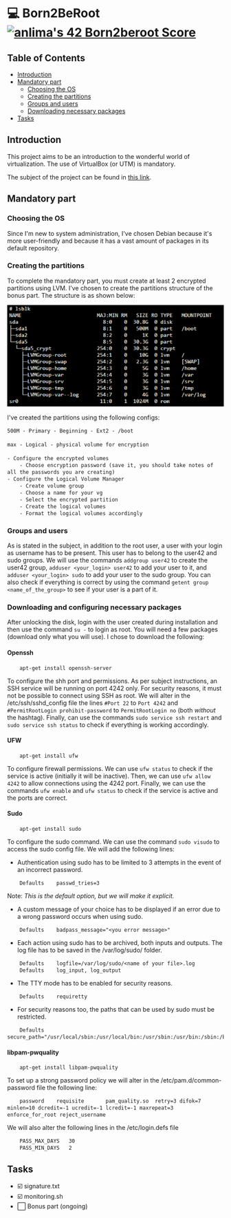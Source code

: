 # :computer: Born2BeRoot [![anlima's 42 Born2beroot Score](https://badge42.vercel.app/api/v2/cl9oe5ogt00110fm6h34z9iu9/project/2861589)](https://github.com/JaeSeoKim/badge42)

## Table of Contents

- [Introduction](#introduction)
- [Mandatory part](#mandatory-part)
    - [Choosing the OS](#choosing-the-os)
    - [Creating the partitions](#creating-the-partitions)
    - [Groups and users](#groups-and-users)
    - [Downloading necessary packages](#downloading-and-configuring-necessary-packages)
- [Tasks](#tasks)

## Introduction

This project aims to be an introduction to the wonderful world of virtualization. The use of VirtualBox (or UTM) is mandatory.

The subject of the project can be found in [this link](https://raw.githubusercontent.com/angelamcosta/born2beroot/main/en.subject.pdf).

## Mandatory part

### Choosing the OS

Since I'm new to system administration, I've chosen Debian because it's more user-friendly and because it has a vast amount of packages in its default repository.

### Creating the partitions

To complete the mandatory part, you must create at least 2 encrypted partitions using LVM. I’ve chosen to create the partitions structure of the bonus part. The structure is as shown below:

![partitions bonus](https://raw.githubusercontent.com/angelamcosta/born2beroot/main/src/partitions%20structure.png)
    
I've created the partitions using the following configs:
    
    500M - Primary - Beginning - Ext2 - /boot
    
    max - Logical - physical volume for encryption
    
    - Configure the encrypted volumes
        - Choose encryption password (save it, you should take notes of all the passwords you are creating)
    - Configure the Logical Volume Manager
        - Create volume group
        - Choose a name for your vg
        - Select the encrypted partition
        - Create the logical volumes
        - Format the logical volumes accordingly
        
### Groups and users

As is stated in the subject, in addition to the root user, a user with your login as username has to be present. This user has to belong to the user42 and sudo groups. We will use the commands `addgroup user42` to create the user42 group, `adduser <your_login> user42` to add your user to it, and `adduser <your_login> sudo` to add your user to the sudo group. You can also check if everything is correct by using the command `getent group <name_of_the_group>` to see if your user is a part of it.

### Downloading and configuring necessary packages

After unlocking the disk, login with the user created during installation and then use the command `su -` to login as root. You will need a few packages (download only what you will use). I chose to download the following:

#### Openssh

```
    apt-get install openssh-server
```

To configure the shh port and permissions. As per subject instructions, an SSH service will be running on port 4242 only. For security reasons, it must not be possible to connect using SSH as root. We will alter in the /etc/ssh/sshd_config file the lines `#Port 22` to `Port 4242` and `#PermitRootLogin prohibit-password` to `PermitRootLogin no` (both *without* the hashtag). Finally, can use the commands `sudo service ssh restart` and `sudo service ssh status` to check if everything is working accordingly.

#### UFW

```
    apt-get install ufw
```

To configure firewall permissions. We can use `ufw status` to check if the service is active (initially it will be inactive). Then, we can use `ufw allow 4242` to allow connections using the 4242 port. Finally, we can use the commands `ufw enable` and `ufw status` to check if the service is active and the ports are correct.

#### Sudo

```
    apt-get install sudo
```

To configure the sudo command. We can use the command `sudo visudo` to access the sudo config file. We will add the following lines:

-   Authentication using sudo has to be limited to 3 attempts in the event of an incorrect password.

```
    Defaults    passwd_tries=3
```

Note: *This is the default option, but we will make it explicit.*

-   A custom message of your choice has to be displayed if an error due to a wrong password occurs when using sudo.

```
    Defaults    badpass_message="<you error message>"
```

-   Each action using sudo has to be archived, both inputs and outputs. The log file has to be saved in the /var/log/sudo/ folder.


```
    Defaults    logfile=/var/log/sudo/<name of your file>.log
    Defaults    log_input, log_output
```

-   The TTY mode has to be enabled for security reasons.

```
    Defaults    requiretty
```

-   For security reasons too, the paths that can be used by sudo must be restricted.

```
    Defaults secure_path="/usr/local/sbin:/usr/local/bin:/usr/sbin:/usr/bin:/sbin:/bin:/snap/bin"
```

#### libpam-pwquality

```
    apt-get install libpam-pwquality
```

To set up a strong password policy we will alter in the /etc/pam.d/common-password file the following line:

```
    password    requisite       pam_quality.so  retry=3 difok=7 minlen=10 dcredit=-1 ucredit=-1 lcredit=-1 maxrepeat=3 enforce_for_root reject_username
```

We will also alter the following lines in the /etc/login.defs file

```
    PASS_MAX_DAYS   30
    PASS_MIN_DAYS   2
```

## Tasks

- :ballot_box_with_check: signature.txt
- :ballot_box_with_check: monitoring.sh
- :white_large_square: Bonus part (ongoing)
